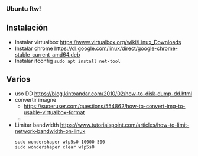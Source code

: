 ### Ubuntu ftw!
## Instalación
* Instalar virtualbox https://www.virtualbox.org/wiki/Linux_Downloads
* Instalar chrome https://dl.google.com/linux/direct/google-chrome-stable_current_amd64.deb
* Instalar ifconfig `sudo apt install net-tool`

## Varios
* uso DD https://blog.kintoandar.com/2010/02/how-to-disk-dump-dd.html
* convertir imagne
    - https://superuser.com/questions/554862/how-to-convert-img-to-usable-virtualbox-format
    - 
* Limitar bandwidth https://www.tutorialspoint.com/articles/how-to-limit-network-bandwidth-on-linux
    ```
    sudo wondershaper wlp5s0 10000 500
    sudo wondershaper clear wlp5s0
    ```